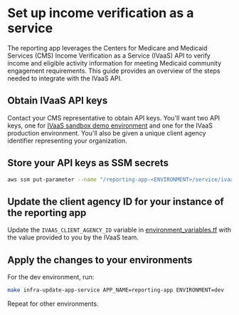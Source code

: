 # Set up income verification as a service

The reporting app leverages the Centers for Medicare and Medicaid Services (CMS) Income Verification as a Service (IVaaS) API to verify income and eligible activity information for meeting Medicaid community engagement requirements. This guide provides an overview of the steps needed to integrate with the IVaaS API.

## Obtain IVaaS API keys

Contact your CMS representative to obtain API keys. You'll want two API keys, one for [IVaaS sandbox demo environment](https://sandbox-verify-demo.navapbc.cloud/cbv/entry) and one for the IVaaS production environment. You'll also be given a unique client agency identifier representing your organization.

## Store your API keys as SSM secrets

```bash
aws ssm put-parameter --name "/reporting-app-<ENVIRONMENT>/service/ivaas-api-key" --value "<YOUR_SANDBOX_DEMO_API_KEY>" --type "SecureString" --description "Income verification as a service API key"
```

## Update the client agency ID for your instance of the reporting app

Update the `IVAAS_CLIENT_AGENCY_ID` variable in [environment_variables.tf](/infra/reporting-app/app-config/env-config/environment_variables.tf) with the value provided to you by the IVaaS team.

## Apply the changes to your environments

For the dev environment, run:

```bash
make infra-update-app-service APP_NAME=reporting-app ENVIRONMENT=dev
```

Repeat for other environments.
